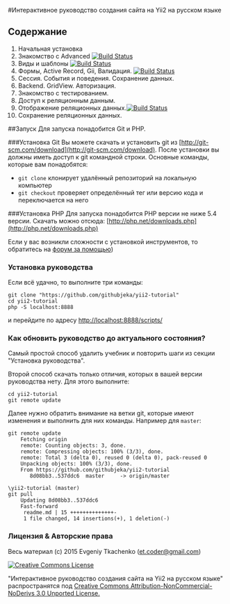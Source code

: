 #Интерактивное руководство создания сайта на Yii2 на русском языке

## Содержание

1. Начальная установка
2. Знакомство с Advanced [![Build Status](https://travis-ci.org/githubjeka/yii2-tutorial.svg?branch=step-0)](https://travis-ci.org/githubjeka/yii2-tutorial)
3. Виды и шаблоны [![Build Status](https://travis-ci.org/githubjeka/yii2-tutorial.svg?branch=step-0.1)](https://travis-ci.org/githubjeka/yii2-tutorial)
4. Формы, Active Record, Gii, Валидация. [![Build Status](https://travis-ci.org/githubjeka/yii2-tutorial.svg?branch=step-0.2)](https://travis-ci.org/githubjeka/yii2-tutorial)
5. Сессия. События и поведения. Сохранение данных.
6. Backend. GridView. Авторизация.
7. Знакомство с тестированием.
8. Доступ к реляционным данным.
9. Отображение реляционных данных.[![Build Status](https://travis-ci.org/githubjeka/yii2-tutorial.svg?branch=step-1.2)](https://travis-ci.org/githubjeka/yii2-tutorial)
10. Сохранение реляционных данных.

##Запуск
Для запуска понадобится Git и PHP.

###Установка Git
Вы можете скачать и установить git из [http://git-scm.com/download](http://git-scm.com/download). 
После установки вы должны иметь доступ к git командной строки. Основные команды, которые вам понадобятся:

- `git clone` клонирует удалённый репозиторий на локальную компьютер
- `git checkout` проверяет определённый тег или версию кода и переключается на него
 
###Установка PHP
Для запуска понадобится PHP версии не ниже 5.4 версии.
Скачать можно отсюда: [http://php.net/downloads.php](http://php.net/downloads.php)

Если у вас возникли сложности с установкой инструментов, то обратитесь на 
[форум за помощью](http://yiiframework.ru/forum/viewforum.php?f=17&sid=7d16a10cc45601f77dfd89c094b0b4f9))

### Установка руководства

Если всё удачно, то выполните три команды:

```
git clone "https://github.com/githubjeka/yii2-tutorial"
cd yii2-tutorial
php -S localhost:8888
```
и перейдите по адресу [http://localhost:8888/scripts/](http://localhost:8888/scripts/)

### Как обновить руководство до актуального состояния?

Самый простой способ удалить учебник и повторить шаги из секции "Установка руководства".

Второй способ скачать только отличия, которых в вашей версии руководства нету. Для этого выполните:

```
cd yii2-tutorial
git remote update
```

Далее нужно обратить внимание на ветки git, которые имеют изменения и выполнить для них команды. Например для `master`:

```
git remote update                                         
    Fetching origin                                             
    remote: Counting objects: 3, done.                          
    remote: Compressing objects: 100% (3/3), done.              
    remote: Total 3 (delta 0), reused 0 (delta 0), pack-reused 0
    Unpacking objects: 100% (3/3), done.                        
    From https://github.com/githubjeka/yii2-tutorial            
       8d08bb3..537ddc6  master     -> origin/master  
                                                            
\yii2-tutorial (master)                          
git pull                                                  
    Updating 8d08bb3..537ddc6                                   
    Fast-forward                                                
     readme.md | 15 ++++++++++++++-                             
     1 file changed, 14 insertions(+), 1 deletion(-)            
```

### Лицензия & Авторские права

Весь материал (с) 2015 Evgeniy Tkachenko (<et.coder@gmail.com>)

<a rel="license" href="http://creativecommons.org/licenses/by-nc-nd/3.0/deed.ru">
<img alt="Creative Commons License" style="border-width:0" src="https://i.creativecommons.org/l/by-nc-nd/3.0/88x31.png" />
</a>

"Интерактивное руководство создания сайта на Yii2 на русском языке" распространятся под 
<a rel="license" href="http://creativecommons.org/licenses/by-nc-nd/3.0/deed.ru">Creative Commons Attribution-NonCommercial-NoDerivs 3.0 Unported License.</a>
